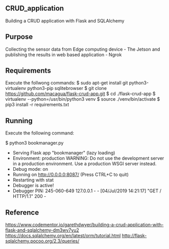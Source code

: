 ## CRUD_application
Building a CRUD application with Flask and SQLAlchemy

## Purpose 
Collecting the sensor data from Edge computing device - The Jetson and publishing the results in web based application - Ngrok

## Requirements 
Execute the follwong commands:
$ sudo apt-get install git python3-virtualenv python3-pip sqlitebrowser
$ git clone https://github.com/macagua/flask-crud-app.git
$ cd ./flask-crud-app
$ virtualenv --python=/usr/bin/python3 venv
$ source ./venv/bin/activate
$ pip3 install -r requirements.txt


## Running 
Execute the following command:

$ python3 bookmanager.py
 * Serving Flask app "bookmanager" (lazy loading)
 * Environment: production
   WARNING: Do not use the development server in a production environment.
   Use a production WSGI server instead.
 * Debug mode: on
 * Running on http://0.0.0.0:8087/ (Press CTRL+C to quit)
 * Restarting with stat
 * Debugger is active!
 * Debugger PIN: 245-060-649
127.0.0.1 - - [04/Jul/2019 14:21:17] "GET / HTTP/1.1" 200 -


## Reference 
https://www.codementor.io/garethdwyer/building-a-crud-application-with-flask-and-sqlalchemy-dm3wv7yu2
https://docs.sqlalchemy.org/en/latest/orm/tutorial.html
http://flask-sqlalchemy.pocoo.org/2.3/queries/


